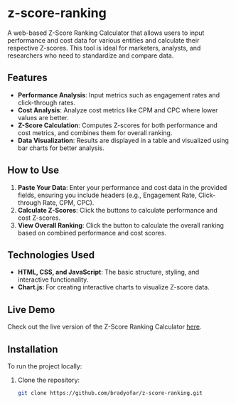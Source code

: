 # z-score-ranking

A web-based Z-Score Ranking Calculator that allows users to input performance and cost data for various entities and calculate their respective Z-scores. This tool is ideal for marketers, analysts, and researchers who need to standardize and compare data.

## Features

- **Performance Analysis**: Input metrics such as engagement rates and click-through rates.
- **Cost Analysis**: Analyze cost metrics like CPM and CPC where lower values are better.
- **Z-Score Calculation**: Computes Z-scores for both performance and cost metrics, and combines them for overall ranking.
- **Data Visualization**: Results are displayed in a table and visualized using bar charts for better analysis.

## How to Use

1. **Paste Your Data**: Enter your performance and cost data in the provided fields, ensuring you include headers (e.g., Engagement Rate, Click-through Rate, CPM, CPC).
2. **Calculate Z-Scores**: Click the buttons to calculate performance and cost Z-scores.
3. **View Overall Ranking**: Click the button to calculate the overall ranking based on combined performance and cost scores.

## Technologies Used

- **HTML, CSS, and JavaScript**: The basic structure, styling, and interactive functionality.
- **Chart.js**: For creating interactive charts to visualize Z-score data.

## Live Demo

Check out the live version of the Z-Score Ranking Calculator [here](https://bradyofar.github.io/z-score-ranking).

## Installation

To run the project locally:

1. Clone the repository:
   ```bash
   git clone https://github.com/bradyofar/z-score-ranking.git

